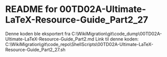 # README for 00TD02A-Ultimate-LaTeX-Resource-Guide_Part2_27
Denne koden ble eksportert fra C:\WikiMigration\git\code_dump\00TD02A-Ultimate-LaTeX-Resource-Guide_Part2.md
Link til denne koden: C:\WikiMigration\git\code_repo\ShellScripts\00TD02A-Ultimate-LaTeX-Resource-Guide_Part2_27.sh
